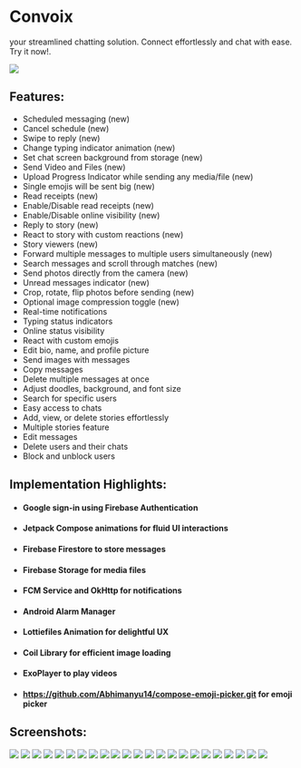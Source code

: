 # Convoix

your streamlined chatting solution. Connect effortlessly and chat with ease. Try it now!.

![](https://imgur.com/kPV3sb0.png)

## Features:
- Scheduled messaging (new)
- Cancel schedule (new)
- Swipe to reply (new)
- Change typing indicator animation (new)
- Set chat screen background from storage (new)
- Send Video and Files (new)
- Upload Progress Indicator while sending any media/file (new)
- Single emojis will be sent big (new)
- Read receipts  (new)
- Enable/Disable read receipts (new)
- Enable/Disable online visibility (new)
- Reply to story  (new)
- React to story with custom reactions (new)
- Story viewers (new)
- Forward multiple messages to multiple users simultaneously (new)
- Search messages and scroll through matches (new)
- Send photos directly from the camera (new)
- Unread messages indicator (new)
- Crop, rotate, flip photos before sending (new)
- Optional image compression toggle (new)
- Real-time notifications
- Typing status indicators
- Online status visibility
- React with custom emojis
- Edit bio, name, and profile picture
- Send images with messages
- Copy messages
- Delete multiple messages at once
- Adjust doodles, background, and font size
- Search for specific users
- Easy access to chats
- Add, view, or delete stories effortlessly
- Multiple stories feature
- Edit messages
- Delete users and their chats
- Block and unblock users

## Implementation Highlights:

- #### Google sign-in using Firebase Authentication
- #### Jetpack Compose animations for fluid UI interactions
- #### Firebase Firestore to store messages
- #### Firebase Storage for media files
- #### FCM Service and OkHttp for notifications
- #### Android Alarm Manager
- #### Lottiefiles Animation for delightful UX
- #### Coil Library for efficient image loading
- #### ExoPlayer to play videos
- #### https://github.com/Abhimanyu14/compose-emoji-picker.git for emoji picker

## Screenshots:
![](https://imgur.com/6CiSBj8l.png)
![](https://imgur.com/mOYF9fjl.png)
![](https://imgur.com/BdmifTDl.png)
![](https://imgur.com/pACGzGpl.png)
![](https://imgur.com/0G46Ltsl.png)
![](https://imgur.com/R3sUoYol.png)
![](https://imgur.com/Ry0Ekf0l.png)
![](https://imgur.com/6nvOWOSl.png)
![](https://imgur.com/xCL2oA1l.png)
![](https://imgur.com/jeZ9SHDl.png)
![](https://imgur.com/YSpkio6l.png)
![](https://imgur.com/fbJ6DX9l.png)
![](https://imgur.com/bONXkTOl.png)
![](https://imgur.com/Cr1cSLBl.png)
![](https://imgur.com/UyYt5eKl.png)
![](https://imgur.com/GrUnBzXl.png)
![](https://imgur.com/VbrExTYl.png)
![](https://imgur.com/xdsf67Dl.png)
![](https://imgur.com/cZfjlCml.png)
![](https://imgur.com/tc4tedFl.png)
![](https://imgur.com/AKx1PWkl.png)
![](https://imgur.com/hTFpbgrl.png)
![](https://imgur.com/U3SfXFIl.png)
